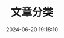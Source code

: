 ---
title: 文章分类
date: 2024-06-20 19:18:10
layout: category
banner:
    type: video
    bgurl: https://r2.haier-mail.com/imghost%2F2024%2F06%2F%E8%8A%B1%E4%B8%8E%E8%90%BD%E6%97%A5.mp4
    banner_title: 时间煮雨，<br>岁月逢花。
    banner_text: THE ARTICLE CATEGORY
---